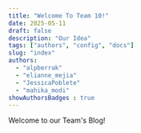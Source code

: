 ```yaml
---
title: "Welcome To Team 10!"
date: 2025-05-11
draft: false
description: "Our Idea"
tags: ["authors", "config", "docs"]
slug: "index"
authors:
  - "alpberrak"
  - "elianne_mejia"
  - "JessicaPoblete"
  - "mahika_modi"
showAuthorsBadges : true
---
```


Welcome to our Team's Blog!
